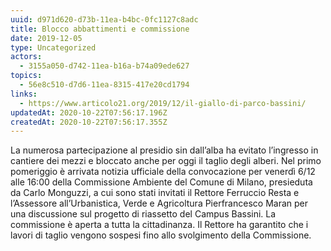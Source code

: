 ```yaml
---
uuid: d971d620-d73b-11ea-b4bc-0fc1127c8adc
title: Blocco abbattimenti e commissione
date: 2019-12-05
type: Uncategorized
actors:
  - 3155a050-d742-11ea-b16a-b74a09ede627
topics:
  - 56e8c510-d7d6-11ea-8315-417e20cd1794
links:
  - https://www.articolo21.org/2019/12/il-giallo-di-parco-bassini/
updatedAt: 2020-10-22T07:56:17.196Z
createdAt: 2020-10-22T07:56:17.355Z
---
```


La numerosa partecipazione al presidio sin dall’alba ha evitato l’ingresso in cantiere dei mezzi e bloccato anche per oggi il taglio degli alberi.
Nel primo pomeriggio è arrivata notizia ufficiale della convocazione per venerdì 6/12 alle 16:00 della Commissione Ambiente del Comune di Milano, presieduta da Carlo Monguzzi, a cui sono stati invitati il Rettore Ferruccio Resta e l’Assessore all’Urbanistica, Verde e Agricoltura Pierfrancesco Maran per una discussione sul progetto di riassetto del Campus Bassini.
La commissione è aperta a tutta la cittadinanza.
Il Rettore ha garantito che i lavori di taglio vengono sospesi fino allo svolgimento della Commissione.
